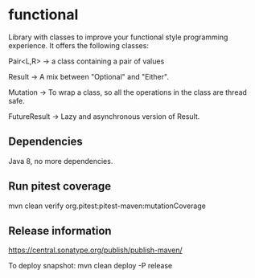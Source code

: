 # functional

Library with classes to improve your functional style programming experience. It offers the following classes:

Pair<L,R> -> a class containing a pair of values

Result<T> -> A mix between "Optional" and "Either".

Mutation<T> -> To wrap a class, so all the operations in the class are thread safe.

FutureResult<T> -> Lazy and asynchronous version of Result.

## Dependencies

Java 8, no more dependencies.

## Run pitest coverage

mvn clean verify org.pitest:pitest-maven:mutationCoverage

## Release information

https://central.sonatype.org/publish/publish-maven/

To deploy snapshot: mvn clean deploy -P release